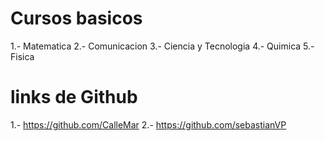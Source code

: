 # Cursos basicos
1.- Matematica
2.- Comunicacion
3.- Ciencia y Tecnologia
4.- Quimica
5.- Fisica
# links de Github
1.- https://github.com/CalleMar
2.- https://github.com/sebastianVP
